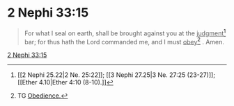 # 2 Nephi 33:15

> For what I seal on earth, shall be brought against you at the <u>judgment</u>[^a] bar; for thus hath the Lord commanded me, and I must <u>obey</u>[^b] . Amen.

[2 Nephi 33:15](https://www.churchofjesuschrist.org/study/scriptures/bofm/2-ne/33?lang=eng&id=p15#p15)


[^a]: [[2 Nephi 25.22|2 Ne. 25:22]]; [[3 Nephi 27.25|3 Ne. 27:25 (23-27)]]; [[Ether 4.10|Ether 4:10 (8-10).]]
[^b]: TG [Obedience.](https://www.churchofjesuschrist.org/study/scriptures/tg/obedience?lang=eng)
